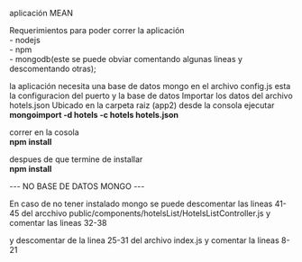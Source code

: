 aplicación MEAN

Requerimientos para poder correr la aplicación
<br />- nodejs
<br />- npm
<br />- mongodb(este se puede obviar comentando algunas lineas y descomentando otras);

la aplicación necesita una base de datos mongo
en el archivo config.js esta la configuracion del puerto y la base de datos
Importar los datos del archivo hotels.json
Ubicado en la carpeta raiz (app2) desde la consola ejecutar 
<br /><strong>mongoimport -d hotels -c hotels hotels.json</strong>

correr en la cosola 
	<br /><strong>npm install</strong>

despues de que termine de installar 
	<br /><strong>npm install</strong>

--- NO BASE DE DATOS MONGO ---

En caso de no tener instalado mongo se puede descomentar las lineas 41-45 del arcchivo
public/components/hotelsList/HotelsListController.js y comentar las lineas 32-38

y descomentar de la linea 25-31 del archivo index.js y comentar la lineas 8-21
